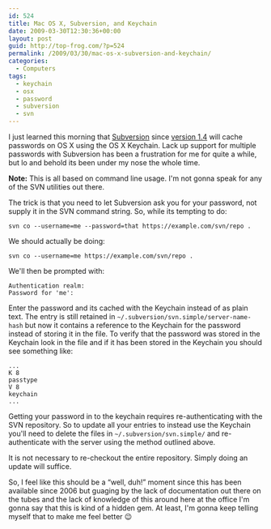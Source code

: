 ```yaml
---
id: 524
title: Mac OS X, Subversion, and Keychain
date: 2009-03-30T12:30:36+00:00
layout: post
guid: http://top-frog.com/?p=524
permalink: /2009/03/30/mac-os-x-subversion-and-keychain/
categories:
  - Computers
tags:
  - keychain
  - osx
  - password
  - subversion
  - svn
---
```

I just learned this morning that [Subversion](http://subversion.tigris.org) since [version 1.4](http://subversion.tigris.org/svn_1.4_releasenotes.html#keychain) will cache passwords on OS X using the OS X Keychain. Lack up support for multiple passwords with Subversion has been a frustration for me for quite a while, but lo and behold its been under my nose the whole time.



**Note:** This is all based on command line usage. I'm not gonna speak for any of the SVN utilities out there.

The trick is that you need to let Subversion ask you for your password, not supply it in the SVN command string. So, while its tempting to do:

``` shell
svn co --username=me --password=that https://example.com/svn/repo .
```

We should actually be doing:

``` shell
svn co --username=me https://example.com/svn/repo .
```

We'll then be prompted with:

``` shell
Authentication realm:
Password for 'me':
```

Enter the password and its cached with the Keychain instead of as plain text. The entry is still retained in `~/.subversion/svn.simple/server-name-hash` but now it contains a reference to the Keychain for the password instead of storing it in the file. To verify that the password was stored in the Keychain look in the file and if it has been stored in the Keychain you should see something like:

``` shell
...
K 8
passtype
V 8
keychain
...
```

Getting your password in to the keychain requires re-authenticating with the SVN repository. So to update all your entries to instead use the Keychain you'll need to delete the files in `~/.subversion/svn.simple/` and re-authenticate with the server using the method outlined above.

It is not necessary to re-checkout the entire repository. Simply doing an update will suffice.

So, I feel like this should be a &#8220;well, duh!&#8221; moment since this has been available since 2006 but guaging by the lack of documentation out there on the tubes and the lack of knowledge of this around here at the office I'm gonna say that this is kind of a hidden gem. At least, I'm gonna keep telling myself that to make me feel better 😉